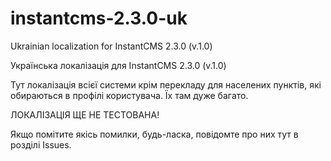 # instantcms-2.3.0-uk

Ukrainian localization for InstantCMS 2.3.0 (v.1.0)

Українська локалізація для InstantCMS 2.3.0 (v.1.0)

Тут локалізація всієї системи крім перекладу для населених пунктів, які обираються в профілі користувача.
Їх там дуже багато. 


ЛОКАЛІЗАЦІЯ ЩЕ НЕ ТЕСТОВАНА! 

Якщо помітите якісь помилки, будь-ласка, повідомте про них тут в розділі Issues.

